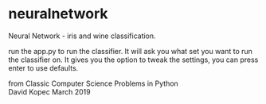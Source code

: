 # neuralnetwork
Neural Network - iris and wine classification.

run the app.py to run the classifier.
It will ask you what set you want to run the classifier on.
It gives you the option to tweak the settings, you can press enter to use defaults.

from
Classic Computer Science Problems in Python  
David Kopec
March 2019

